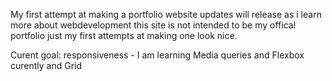 My first attempt at making a portfolio website
updates will release as i learn more about webdevelopment
this site is not intended to be my offical portfolio just my 
first attempts at making one look nice. 

Curent goal:
responsiveness - I am learning Media queries 
                and Flexbox curently and Grid